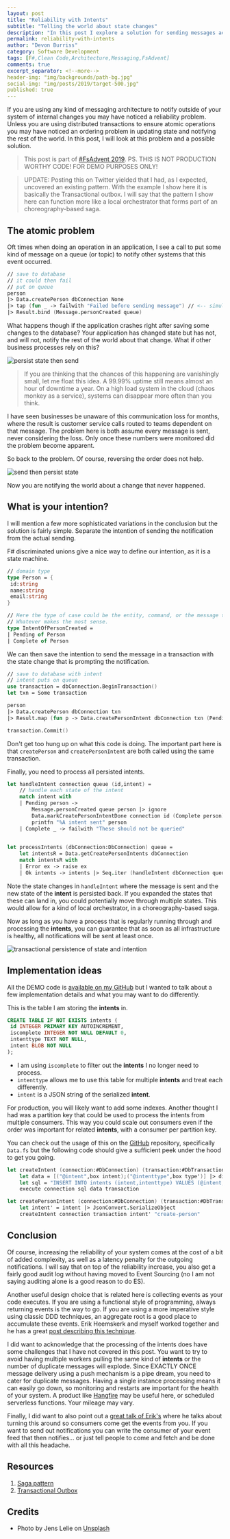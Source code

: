 ```yaml
---
layout: post
title: "Reliability with Intents"
subtitle: "Telling the world about state changes"
description: "In this post I explore a solution for sending messages across process boundaries where the notification needs to be transactional with state change"
permalink: reliability-with-intents
author: "Devon Burriss"
category: Software Development
tags: [F#,Clean Code,Architecture,Messaging,FsAdvent]
comments: true
excerpt_separator: <!--more-->
header-img: "img/backgrounds/path-bg.jpg"
social-img: "img/posts/2019/target-500.jpg"
published: true
---
```

If you are using any kind of messaging architecture to notify outside of your system of internal changes you may have noticed a reliability problem. Unless you are using distributed transactions to ensure atomic operations you may have noticed an ordering problem in updating state and notifying the rest of the world. In this post, I will look at this problem and a possible solution.
<!--more-->

> This post is part of [#FsAdvent 2019](https://sergeytihon.com/2019/11/05/f-advent-calendar-in-english-2019/). PS. THIS IS NOT PRODUCTION WORTHY CODE! FOR DEMO PURPOSES ONLY!

> UPDATE: Posting this on Twitter yielded that I had, as I expected, uncovered an existing pattern. With the example I show here it is basically the Transactional outbox. I will say that the pattern I show here can function more like a local orchestrator that forms part of an choreography-based saga.

## The atomic problem

Oft times when doing an operation in an application, I see a call to put some kind of message on a queue (or topic) to notify other systems that this event occurred.

```fsharp
// save to database
// it could then fail
// put on queue
person
|> Data.createPerson dbConnection None
|> tap (fun _ -> failwith "Failed before sending message") // <-- simulate application crash
|> Result.bind (Message.personCreated queue)
```

What happens though if the application crashes right after saving some changes to the database? Your application has changed state but has not, and will not, notify the rest of the world about that change. What if other business processes rely on this?

![persist state then send](/img/posts/2019/intents-1.png)

> If you are thinking that the chances of this happening are vanishingly small, let me float this idea. A 99.99% uptime still means almost an hour of downtime a year. On a high load system in the cloud (chaos monkey as a service), systems can disappear more often than you think.

I have seen businesses be unaware of this communication loss for months, where the result is customer service calls routed to teams dependent on that message. The problem here is both assume every message is sent, never considering the loss. Only once these numbers were monitored did the problem become apparent.

So back to the problem. Of course, reversing the order does not help.

![send then persist state](/img/posts/2019/intents-2.png)

Now you are notifying the world about a change that never happened.

## What is your intention?

I will mention a few more sophisticated variations in the conclusion but the solution is fairly simple. Separate the intention of sending the notification from the actual sending. 

F# discriminated unions give a nice way to define our intention, as it is a state machine.

```fsharp
// domain type
type Person = {
 id:string
 name:string
 email:string
}

// Here the type of case could be the entity, command, or the message to be sent. 
// Whatever makes the most sense.
type IntentOfPersonCreated = 
| Pending of Person
| Complete of Person
```

We can then save the intention to send the message in a transaction with the state change that is prompting the notification.

```fsharp
// save to database with intent
// intent puts on queue
use transaction = dbConnection.BeginTransaction()
let txn = Some transaction

person 
|> Data.createPerson dbConnection txn
|> Result.map (fun p -> Data.createPersonIntent dbConnection txn (Pending p))

transaction.Commit()
```

Don't get too hung up on what this code is doing. The important part here is that `createPerson` and `createPersonIntent` are both called using the same transaction.

Finally, you need to process all persisted intents.

```fsharp
let handleIntent connection queue (id,intent) =
    // handle each state of the intent
    match intent with
    | Pending person -> 
        Message.personCreated queue person |> ignore
        Data.markCreatePersonIntentDone connection id (Complete person) |> ignore
        printfn "%A intent sent" person
    | Complete _ -> failwith "These should not be queried"
 

let processIntents (dbConnection:DbConnection) queue =
    let intentsR = Data.getCreatePersonIntents dbConnection
    match intentsR with
    | Error ex -> raise ex
    | Ok intents -> intents |> Seq.iter (handleIntent dbConnection queue)
```

Note the state changes in `handleIntent` where the message is sent and the new state of the **intent** is persisted back. If you expanded the states that these can land in, you could potentially move through multiple states. This would allow for a kind of local orchestrator, in a choreography-based saga.

Now as long as you have a process that is regularly running through and processing the **intents**, you can guarantee that as soon as all infrastructure is healthy, all notifications will be sent at least once.

![transactional persistence of state and intention](/img/posts/2019/intents-3.png)

## Implementation ideas

All the DEMO code is [available on my GitHub](https://github.com/dburriss/intent-blog) but I wanted to talk about a few implementation details and what you may want to do differently.

This is the table I am storing the **intents** in. 

```sql
CREATE TABLE IF NOT EXISTS intents (
 id INTEGER PRIMARY KEY AUTOINCREMENT,
 iscomplete INTEGER NOT NULL DEFAULT 0,
 intenttype TEXT NOT NULL,
 intent BLOB NOT NULL
);
```

- I am using `iscomplete` to filter out the **intents** I no longer need to process. 
- `intenttype` allows me to use this table for multiple **intents** and treat each differently. 
- `intent` is a JSON string of the serialized **intent**.

For production, you will likely want to add some indexes. Another thought I had was a partition key that could be used to process the intents from multiple consumers. This way you could scale out consumers even if the order was important for related **intents**, with a consumer per partition key. 

You can check out the usage of this on the [GitHub](https://github.com/dburriss/intent-blog) repository, specifically `Data.fs` but the following code should give a sufficient peek under the hood to get you going.

```fsharp
let createIntent (connection:#DbConnection) (transaction:#DbTransaction option) (intent:string) (type':string)=
    let data = [("@intent",box intent);("@intenttype",box type')] |> dict |> fun d -> DynamicParameters(d)
    let sql = "INSERT INTO intents (intent,intenttype) VALUES (@intent,@intenttype);"
    execute connection sql data transaction

let createPersonIntent (connection:#DbConnection) (transaction:#DbTransaction option) (intent:IntentOfPersonCreated) =
    let intent' = intent |> JsonConvert.SerializeObject
    createIntent connection transaction intent' "create-person"
```

## Conclusion

Of course, increasing the reliability of your system comes at the cost of a bit of added complexity, as well as a latency penalty for the outgoing notifications. I will say that on top of the reliability increase, you also get a fairly good audit log without having moved to Event Sourcing (no I am not saying auditing alone is a good reason to do ES).

Another useful design choice that is related here is collecting events as your code executes. If you are using a functional style of programming, always returning events is the way to go. If you are using a more imperative style using classic DDD techniques, an aggregate root is a good place to accumulate these events. Erik Heemskerk and myself worked together and he has a great [post describing this technique](https://www.erikheemskerk.nl/ddd-persistence-recorded-event-driven-persistence/).

I did want to acknowledge that the processing of the intents does have some challenges that I have not covered in this post. You want to try to avoid having multiple workers pulling the same kind of **intents** or the number of duplicate messages will explode. Since EXACTLY ONCE message delivery using a push mechanism is a pipe dream, you need to cater for duplicate messages. Having a single instance processing means it can easily go down, so monitoring and restarts are important for the health of your system. A product like [Hangfire](https://www.hangfire.io/) may be useful here, or scheduled serverless functions. Your mileage may vary.

Finally, I did want to also point out a [great talk of Erik's](https://www.youtube.com/watch?v=FkDZw9HmwQY&list=FLtCKfk3-Xz9K1kCkvT_v6aQ) where he talks about turning this around so consumers come get the events from you. If you want to send out notifications you can write the consumer of your event feed that then notifies... or just tell people to come and fetch and be done with all this headache.

## Resources

1. [Saga pattern](https://microservices.io/patterns/data/saga.html)
2. [Transactional Outbox](https://microservices.io/patterns/data/transactional-outbox.html)

## Credits

- Photo by Jens Lelie on [Unsplash](https://unsplash.com/photos/u0vgcIOQG08)
